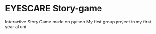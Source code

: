 # EYESCARE Story-game
Interactive Story Game made on python
My first group project in my first year at uni
